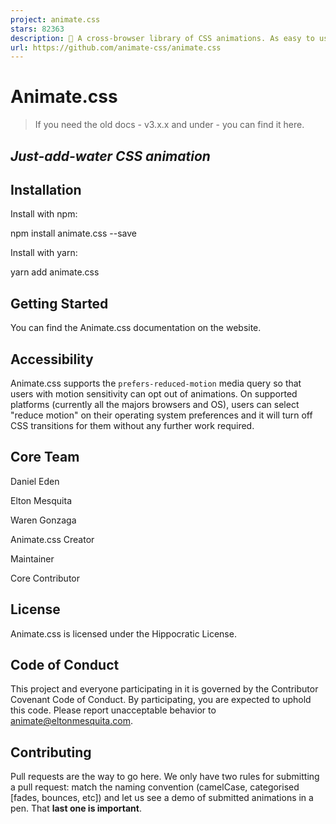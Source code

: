 ```yaml
---
project: animate.css
stars: 82363
description: 🍿 A cross-browser library of CSS animations. As easy to use as an easy thing.
url: https://github.com/animate-css/animate.css
---
```


Animate.css
===========

> If you need the old docs - v3.x.x and under - you can find it here.

_Just-add-water CSS animation_
------------------------------

Installation
------------

Install with npm:

npm install animate.css --save

Install with yarn:

yarn add animate.css

Getting Started
---------------

You can find the Animate.css documentation on the website.

Accessibility
-------------

Animate.css supports the `prefers-reduced-motion` media query so that users with motion sensitivity can opt out of animations. On supported platforms (currently all the majors browsers and OS), users can select "reduce motion" on their operating system preferences and it will turn off CSS transitions for them without any further work required.

Core Team
---------

Daniel Eden

Elton Mesquita

Waren Gonzaga

Animate.css Creator

Maintainer

Core Contributor

License
-------

Animate.css is licensed under the Hippocratic License.

Code of Conduct
---------------

This project and everyone participating in it is governed by the Contributor Covenant Code of Conduct. By participating, you are expected to uphold this code. Please report unacceptable behavior to animate@eltonmesquita.com.

Contributing
------------

Pull requests are the way to go here. We only have two rules for submitting a pull request: match the naming convention (camelCase, categorised \[fades, bounces, etc\]) and let us see a demo of submitted animations in a pen. That **last one is important**.
